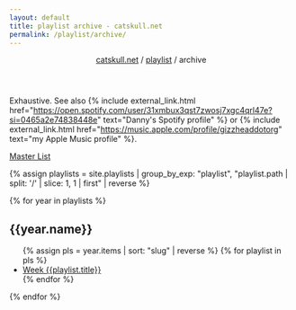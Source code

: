 ```yaml
---
layout: default
title: playlist archive - catskull.net
permalink: /playlist/archive/
---
```

<header>
	<nav>
		<a href="/">catskull.net</a> / <a href="/playlist">playlist</a> / archive
	</nav>
</header>

Exhaustive. See also {% include external_link.html href="https://open.spotify.com/user/31xmbux3qst7zwosj7xgc4qrl47e?si=0465a2e74838448e" text="Danny's Spotify profile" %} or {% include external_link.html href="https://music.apple.com/profile/gizzheaddotorg" text="my Apple Music profile" %}.

[Master List](/playlist/archive/master-list/)

{% assign playlists = site.playlists | group_by_exp: "playlist", "playlist.path | split: '/' | slice: 1, 1 | first" | reverse %}

{% for year in playlists %}
<h2>{{year.name}}</h2>
<ul>
	{% assign pls = year.items | sort: "slug" | reverse %}
	{% for playlist in pls %}
		<li>
			<a href="{{playlist.url}}">Week {{playlist.title}}</a>
		</li>
	{% endfor %}
</ul>
{% endfor %}
